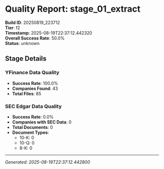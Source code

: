 # Quality Report: stage_01_extract

**Build ID**: 20250819_223712  
**Tier**: f2  
**Timestamp**: 2025-08-19T22:37:12.442320  
**Overall Success Rate**: 50.0%  
**Status**: unknown

## Stage Details

### YFinance Data Quality

- **Success Rate**: 100.0%
- **Companies Found**: 43
- **Total Files**: 85

### SEC Edgar Data Quality

- **Success Rate**: 0.0%
- **Companies with SEC Data**: 0
- **Total Documents**: 0
- **Document Types**:
  - 10-K: 0
  - 10-Q: 0
  - 8-K: 0

---
*Generated: 2025-08-19T22:37:12.442800*
